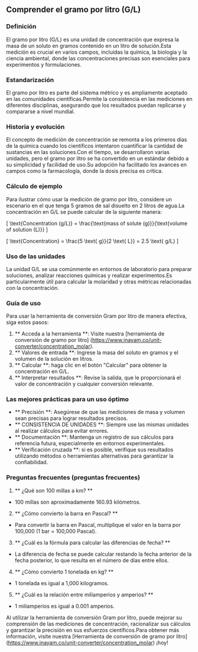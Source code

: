 ## Comprender el gramo por litro (G/L)

### Definición
El gramo por litro (G/L) es una unidad de concentración que expresa la masa de un soluto en gramos contenido en un litro de solución.Esta medición es crucial en varios campos, incluidas la química, la biología y la ciencia ambiental, donde las concentraciones precisas son esenciales para experimentos y formulaciones.

### Estandarización
El gramo por litro es parte del sistema métrico y es ampliamente aceptado en las comunidades científicas.Permite la consistencia en las mediciones en diferentes disciplinas, asegurando que los resultados puedan replicarse y compararse a nivel mundial.

### Historia y evolución
El concepto de medición de concentración se remonta a los primeros días de la química cuando los científicos intentaron cuantificar la cantidad de sustancias en las soluciones.Con el tiempo, se desarrollaron varias unidades, pero el gramo por litro se ha convertido en un estándar debido a su simplicidad y facilidad de uso.Su adopción ha facilitado los avances en campos como la farmacología, donde la dosis precisa es crítica.

### Cálculo de ejemplo
Para ilustrar cómo usar la medición de gramo por litro, considere un escenario en el que tenga 5 gramos de sal disuelto en 2 litros de agua.La concentración en G/L se puede calcular de la siguiente manera:

\[ \text{Concentration (g/L)} = \frac{\text{mass of solute (g)}}{\text{volume of solution (L)}} \]

\[ \text{Concentration} = \frac{5 \text{ g}}{2 \text{ L}} = 2.5 \text{ g/L} \]

### Uso de las unidades
La unidad G/L se usa comúnmente en entornos de laboratorio para preparar soluciones, analizar reacciones químicas y realizar experimentos.Es particularmente útil para calcular la molaridad y otras métricas relacionadas con la concentración.

### Guía de uso
Para usar la herramienta de conversión Gram por litro de manera efectiva, siga estos pasos:

1. ** Acceda a la herramienta **: Visite nuestra [herramienta de conversión de gramo por litro] (https://www.inayam.co/unit-converter/concentration_molar).
2. ** Valores de entrada **: Ingrese la masa del soluto en gramos y el volumen de la solución en litros.
3. ** Calcular **: haga clic en el botón "Calcular" para obtener la concentración en G/L.
4. ** Interpretar resultados **: Revise la salida, que le proporcionará el valor de concentración y cualquier conversión relevante.

### Las mejores prácticas para un uso óptimo
- ** Precisión **: Asegúrese de que las mediciones de masa y volumen sean precisas para lograr resultados precisos.
- ** CONSISTENCIA DE UNIDADES **: Siempre use las mismas unidades al realizar cálculos para evitar errores.
- ** Documentación **: Mantenga un registro de sus cálculos para referencia futura, especialmente en entornos experimentales.
- ** Verificación cruzada **: si es posible, verifique sus resultados utilizando métodos o herramientas alternativas para garantizar la confiabilidad.

### Preguntas frecuentes (preguntas frecuentes)

1. ** ¿Qué son 100 millas a km? **
- 100 millas son aproximadamente 160.93 kilómetros.

2. ** ¿Cómo convierto la barra en Pascal? **
- Para convertir la barra en Pascal, multiplique el valor en la barra por 100,000 (1 bar = 100,000 Pascal).

3. ** ¿Cuál es la fórmula para calcular las diferencias de fecha? **
- La diferencia de fecha se puede calcular restando la fecha anterior de la fecha posterior, lo que resulta en el número de días entre ellos.

4. ** ¿Cómo convierto 1 tonelada en kg? **
- 1 tonelada es igual a 1,000 kilogramos.

5. ** ¿Cuál es la relación entre miliamperios y amperios? **
- 1 miliamperios es igual a 0.001 amperios.

Al utilizar la herramienta de conversión Gram por litro, puede mejorar su comprensión de las mediciones de concentración, racionalizar sus cálculos y garantizar la precisión en sus esfuerzos científicos.Para obtener más información, visite nuestra [Herramienta de conversión de gramo por litro] (https://www.inayam.co/unit-converter/concentration_molar) ¡hoy!